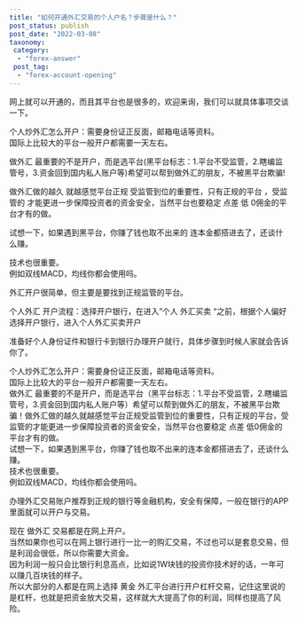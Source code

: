 ```yaml
---
title: "如何开通外汇交易的个人户名？步骤是什么？"
post_status: publish
post_date: "2022-03-08"
taxonomy:
 category: 
  - "forex-answer"
 post_tag: 
  - "forex-account-opening"
---
```


网上就可以开通的，而且其平台也是很多的，欢迎来询，我们可以就具体事项交谈一下。  

个人炒外汇怎么开户：需要身份证正反面，邮箱电话等资料。  
国际上比较大的平台一般开户都需要一天左右。  

做外汇 最重要的不是开户，而是选平台(黑平台标志：1.平台不受监管，2.瞎编监管号，3.资金回到国内私人账户等)希望可以帮到做外汇的朋友，不被黑平台欺骗!

做外汇做的越久 就越感觉平台正规 受监管到位的重要性，只有正规的平台 ，受监管的 才能更进一步保障投资者的资金安全，当然平台也要稳定 点差 低 0佣金的平台才有的做。  

试想一下，如果遇到黑平台，你赚了钱也取不出来的 连本金都搭进去了，还谈什么赚。  

技术也很重要。  
例如双线MACD，均线你都会使用吗。  

外汇开户很简单，但主要是要找到正规监管的平台。  

个人外汇 开户流程：选择开户银行，在进入”个人 外汇买卖 “之前，根据个人偏好选择开户银行，进入个人外汇买卖开户

准备好个人身份证件和银行卡到银行办理开户就行，具体步骤到时候人家就会告诉你了。  

个人炒外汇怎么开户：需要身份证正反面，邮箱电话等资料。  
国际上比较大的平台一般开户都需要一天左右。  
做外汇 最重要的不是开户，而是选平台（黑平台标志：1.平台不受监管，2.瞎编监管号，3.资金回到国内私人账户等）希望可以帮到做外汇的朋友，不被黑平台欺骗！做外汇做的越久就越感觉平台正规受监管到位的重要性，只有正规的平台，受监管的才能更进一步保障投资者的资金安全，当然平台也要稳定 点差 低0佣金的平台才有的做。  
试想一下，如果遇到黑平台，你赚了钱也取不出来的连本金都搭进去了，还谈什么赚。  
技术也很重要。  
例如双线MACD，均线你都会使用吗。  

办理外汇交易账户推荐到正规的银行等金融机构，安全有保障，一般在银行的APP里面就可以开户与交易。  

现在 做外汇 交易都是在网上开户。  
当然如果你也可以在网上银行进行一比一的购汇交易，不过也可以是套息交易，但是利润会很低，所以你需要大资金。  
因为利润一般只会比银行利息高点，比如说1W块钱的投资你技术好的话，一年可以赚几百块钱的样子。  
所以大部分的人都是在网上选择 黄金 外汇平台进行开户杠杆交易，记住这里说的是杠杆，也就是把资金放大交易，这样就大大提高了你的利润，同样也提高了风险。

